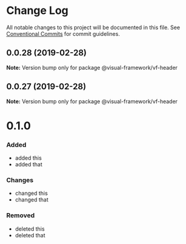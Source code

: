 # Change Log

All notable changes to this project will be documented in this file.
See [Conventional Commits](https://conventionalcommits.org) for commit guidelines.

## 0.0.28 (2019-02-28)

**Note:** Version bump only for package @visual-framework/vf-header





## 0.0.27 (2019-02-28)

**Note:** Version bump only for package @visual-framework/vf-header





# 0.1.0

### Added
- added this
- added that

### Changes

- changed this
- changed that

### Removed

- deleted this
- deleted that
